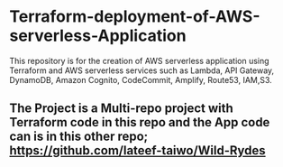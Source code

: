 # Terraform-deployment-of-AWS-serverless-Application
This repository is for the creation of AWS serverless application using Terraform and AWS serverless services such as Lambda, API Gateway, DynamoDB, Amazon Cognito, CodeCommit, Amplify, Route53, IAM,S3. 

## The Project is a Multi-repo project with Terraform code in this repo and the App code can is in this other repo; https://github.com/lateef-taiwo/Wild-Rydes
